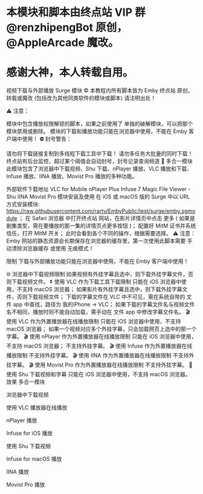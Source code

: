 # 本模块和脚本由终点站 VIP 群 @renzhipengBot 原创，@AppleArcade 魔改。
# 感谢大神，本人转载自用。
视频下载与外部播放 Surge 模块
© 本教程内所有脚本皆为 Emby 终点站 原创，转载或魔改 (包括改为其他同类软件的模块或脚本) 请注明出处！

⚠️ 注意：

模块中包含播放权限解锁的脚本，如果之前使用了 单独的破解模块，可以把那个模块禁用或删除。
模块的下载和播放功能只能在浏览器中使用，不能在 Emby 客户端中使用！
⛔️ 封号警告：

请勿将下载链接复制到多线程下载工具中下载！
请勿多任务大批量的同时下载！
终点站有后台监控，超过某个阈值会自动封号，封号记录查询频道
🙏 多合一模块
此模块包含了浏览器中下载视频、Shu 下载、nPlayer 播放、VLC 播放和下载、Infuse 播放、IINA 播放、Movist Pro 播放的多种功能。

外部软件下载地址
VLC for Mobile
nPlayer Plus
Infuse 7
Magic File Viewer - Shu
IINA
Movist Pro
模块安装及使用
在 iOS 或 macOS 版的 Surge 中以 URL 方式安装模块: https://raw.githubusercontent.com/rartv/EmbyPublic/test/surge/emby.sgmodule ；
在 Safari 浏览器 中打开终点站 网站，在影片详情页中点击 更多 ( 如果是剧集类型，需在要播放的那一集的详情页点更多按钮 )；
配置好 MitM 证书并系统信任，打开 MitM 开关；
此时会看到各个不同的操作，根据需要选择。
⚠️ 注意： Emby 网站的静态资源会长期保存在浏览器的缓存里，第一次使用此脚本需要 手动清除浏览器缓存 或使用 无痕模式！

限制
下载与外部播放功能只能在浏览器中使用，不能在 Emby 客户端中使用！

🌐 浏览器中下载视频限制
如果视频有外挂字幕且选中，则下载外挂字幕文件，否则下载视频文件。
⏬ 使用 VLC 作为下载工具下载限制
只能在 iOS 浏览器中使用，不支持 macOS 浏览器；
如果影片有外挂字幕且选中，则下载外挂字幕文件，否则下载视频文件；
下载的字幕文件在 VLC 中不可见，需在系统自带的 文件 app 中查找，路径为 我的iPhone -> VLC；
如果下载的字幕文件名与视频文件名不相同，播放时则不能自动加载，需手动在 文件 app 中修改字幕文件名。
🎬 使用 VLC 作为外置播放器在线播放限制
只能在 iOS 浏览器中使用，不支持 macOS 浏览器；
如果一个视频对应多个外挂字幕，只会加载网页上选中的那一个字幕。
🎬 使用 nPlayer 作为外置播放器在线播放限制
只能在 iOS 浏览器中使用，不支持 macOS 浏览器；
不支持外挂字幕。
🎬 使用 Infuse 作为外置播放器在线播放限制
不支持外挂字幕。
🎬 使用 IINA 作为外置播放器在线播放限制
不支持外挂字幕。
🎬 使用 Movist Pro 作为外置播放器在线播放限制
不支持外挂字幕。
📖 使用 Shu 下载视频和字幕
只能在 iOS 浏览器中使用，不支持 macOS 浏览器。
效果
多合一模块

浏览器中下载视频

使用 VLC 播放器在线播放

nPlayer 播放

Infuse for iOS 播放

使用 Shu 下载视频

Infuse for macOS 播放

IINA 播放

Movist Pro 播放

